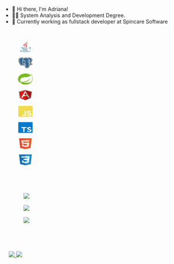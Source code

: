 - 👋 Hi there, I'm Adriana!
- 👩‍💻 System Analysis and Development Degree.
- 👜 Currently working as fullstack developer at Spincare Software
<!---
adrianabrunner/adrianabrunner is a ✨ special ✨ repository because its `README.md` (this file) appears on your GitHub profile.
You can click the Preview link to take a look at your changes.
--->

<div><br>
  <figure><img align="center" alt="Adri-Java" height="30" width="40" src="https://github.com/devicons/devicon/blob/master/icons/java/java-original.svg"></figure>
  <figure><img align="center" alt="Adri-PostGres" height="30" width="40" src="https://github.com/devicons/devicon/blob/master/icons/postgresql/postgresql-original.svg"></figure>
  <figure><img align="center" alt="Adri-Spring" height="30" width="40" src="https://github.com/devicons/devicon/blob/master/icons/spring/spring-original.svg"></figure>
  <figure><img align="center" alt="Adri-Angular" height="30" width="40" src="https://github.com/devicons/devicon/blob/master/icons/angularjs/angularjs-original.svg"></figure>
  <figure><img align="center" alt="Adri-Js" height="30" width="40" src="https://raw.githubusercontent.com/devicons/devicon/master/icons/javascript/javascript-plain.svg"></figure>
  <figure><img align="center" alt="Adri-Ts" height="30" width="40" src="https://raw.githubusercontent.com/devicons/devicon/master/icons/typescript/typescript-plain.svg"></figure>
  <figure><img align="center" alt="Adri-HTML" height="30" width="40" src="https://raw.githubusercontent.com/devicons/devicon/master/icons/html5/html5-original.svg"></figure>
  <figure><img align="center" alt="Adri-CSS" height="30" width="40" src="https://raw.githubusercontent.com/devicons/devicon/master/icons/css3/css3-original.svg"></figure>
</div>

##
<br>
<div style="padding: 15px">
  <a href="https://www.instagram.com/adrianadbrunner/" target="_blank">
    <figure><img src="https://img.shields.io/badge/-Instagram-%23E4405F?style=for-the-badge&logo=instagram&logoColor=white" target="_blank"></figure>
  </a>
  <a href = "mailto:a.drk63@gmail.com">
    <figure><img src="https://img.shields.io/badge/-Gmail-%23333?style=for-the-badge&logo=gmail&logoColor=white" target="_blank"></figure>
  </a>
  <a href="https://www.linkedin.com/in/adriana-dias-brunner/" target="_blank">
    <figure><img src="https://img.shields.io/badge/-LinkedIn-%230077B5?style=for-the-badge&logo=linkedin&logoColor=white" target="_blank"></figure>
  </a> 
</div>

##

<div style="padding: 15px">
  <a href="https://github.com/adrianabrunner">
  <img height="180em" src="https://github-readme-stats.vercel.app/api?username=adrianabrunner&show_icons=true&theme=dracula&include_all_commits=true&count_private=true"/>
  <img height="180em" src="https://github-readme-stats.vercel.app/api/top-langs/?username=adrianabrunner&exclude_repo=nlw-06-payflow,typeform-clone,weather-app,Podcastr,nlw-copa&layout=compact&langs_count=10&theme=dracula"/>
</div>
